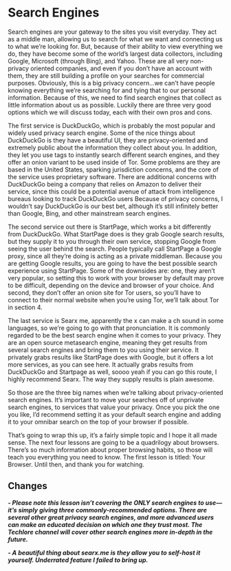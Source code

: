 # Search Engines

Search engines are your gateway to the sites you visit everyday. They act as a
middle man, allowing us to search for what we want and connecting us to what
we’re looking for. But, because of their ability to view everything we do, they have
become some of the world’s largest data collectors, including Google, Microsoft
(through Bing), and Yahoo. These are all very non-privacy oriented companies,
and even if you don’t have an account with them, they are still building a profile
on your searches for commercial purposes. Obviously, this is a big privacy
concern...we can’t have people knowing everything we’re searching for and tying
that to our personal information.
Because of this, we need to find search engines that collect as little information
about us as possible. Luckily there are three very good options which we will
discuss today, each with their own pros and cons.

The first service is DuckDuckGo, which is probably the most popular and widely
used privacy search engine. Some of the nice things about DuckDuckGo is they
have a beautiful UI, they are privacy-oriented and extremely public about the
information they collect about you. In addition, they let you use tags to instantly
search different search engines, and they offer an onion variant to be used
inside of Tor. Some problems are they are based in the United States, sparking
jurisdiction concerns, and the core of the service uses proprietary software.
There are additional concerns with DuckDuckGo being a company that relies on
Amazon to deliver their service, since this could be a potential avenue of attack
from intelligence bureaus looking to track DuckDuckGo users Because of privacy
concerns, I wouldn’t say DuckDuckGo is our best bet, although it’s still infinitely
better than Google, Bing, and other mainstream search engines.

The second service out there is StartPage, which works a bit differently from
DuckDuckGo. What StartPage does is they grab Google search results, but they
supply it to you through their own service, stopping Google from seeing the user
behind the search. People typically call StartPage a Google proxy, since all they’re
doing is acting as a private middleman. Because you are getting Google results,
you are going to have the best possible search experience using StartPage. Some
of the downsides are: one, they aren’t very popular, so setting this to work with
your browser by default may prove to be difficult, depending on the device and
browser of your choice. And second, they don’t offer an onion site for Tor users,
so you’ll have to connect to their normal website when you’re using Tor, we’ll talk
about Tor in section 4.

The last service is Searx me, apparently the x can make a ch sound in some
languages, so we’re going to go with that pronunciation. It is commonly regarded
to be the best search engine when it comes to your privacy. They are an open
source metasearch engine, meaning they get results from several search engines
and bring them to you using their service. It privately grabs results like StartPage
does with Google, but it offers a lot more services, as you can see here. It actually
grabs results from DuckDuckGo and Startpage as well, soooo yeah if you can go
this route, I highly recommend Searx. The way they supply results is plain
awesome.

So those are the three big names when we’re talking about privacy-oriented
search engines. It’s important to move your searches off of unprivate search
engines, to services that value your privacy. Once you pick the one you like, I’d
recommend setting it as your default search engine and adding it to your
omnibar search on the top of your browser if possible.

That’s going to wrap this up, it’s a fairly simple topic and I hope it all made sense.
The next four lessons are going to be a quadrilogy about browsers. There’s so
much information about proper browsing habits, so those will teach you
everything you need to know. The first lesson is titled: Your Browser. Until then,
and thank you for watching.

## Changes

***- Please note this lesson isn’t covering the ONLY search engines to use—it’s simply giving three
    commonly-recommended options. There are several other great privacy search engines, and more
    advanced users can make an educated decision on which one they trust most. The Techlore
    channel will cover other search engines more in-depth in the future.***
    
***- A beautiful thing about searx.me is they allow you to self-host it yourself. Underrated feature I failed to bring up.***
